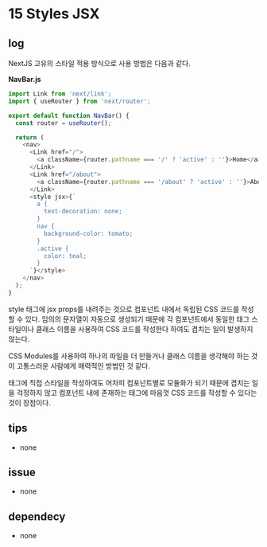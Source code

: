 # 15 Styles JSX

## log

NextJS 고유의 스타일 적용 방식으로 사용 방법은 다음과 같다.

**NavBar.js**

```javascript
import Link from 'next/link';
import { useRouter } from 'next/router';

export default function NavBar() {
  const router = useRouter();

  return (
    <nav>
      <Link href="/">
        <a className={router.pathname === '/' ? 'active' : ''}>Home</a>
      </Link>
      <Link href="/about">
        <a className={router.pathname === '/about' ? 'active' : ''}>About</a>
      </Link>
      <style jsx>{`
        a {
          text-decoration: none;
        }
        nav {
          background-color: tomato;
        }
        .active {
          color: teal;
        }
      `}</style>
    </nav>
  );
}
```

style 태그에 jsx props를 내려주는 것으로 컴포넌트 내에서 독립된 CSS 코드를 작성할 수 있다. 임의의 문자열이 자동으로 생성되기 때문에 각 컴포넌트에서 동일한 태그 스타일이나 클래스 이름을 사용하여 CSS 코드를 작성한다 하여도 겹치는 일이 발생하지 않는다.

CSS Modules를 사용하여 하나의 파일을 더 만들거나 클래스 이름을 생각해야 하는 것이 고통스러운 사람에게 매력적인 방법인 것 같다.

태그에 직접 스타일을 작성하여도 어차피 컴포넌트별로 모듈화가 되기 때문에 겹치는 일을 걱정하지 않고 컴포넌트 내에 존재하는 태그에 마음껏 CSS 코드를 작성할 수 있다는 것이 장점이다.

## tips

- none

## issue

- none

## dependecy

- none
